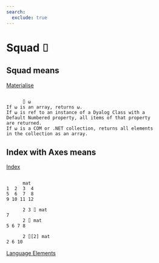 ```yaml
---
search:
  exclude: true
---
```






<h1 class="heading"><span class="name">Squad</span> <span class="command">⌷</span></h1>


## Squad means


[Materialise](../primitive-functions/materialise.md)
```apl

      ⌷ ⍵
If ⍵ is an array, returns ⍵.
If ⍵ is ref to an instance of a Dyalog Class with a 
Default Numbered property, all items of that property
are returned.
If ⍵ is a COM or .NET collection, returns all elements
in the collection as an array.
```

## Index with Axes means


[Index](../primitive-functions/index-with-axes.md)
```apl

      mat
1  2  3  4
5  6  7  8
9 10 11 12
      
      2 3 ⌷ mat
7
      2 ⌷ mat
5 6 7 8

      2 ⌷[2] mat
2 6 10

```


[Language Elements](./language-elements.md)


